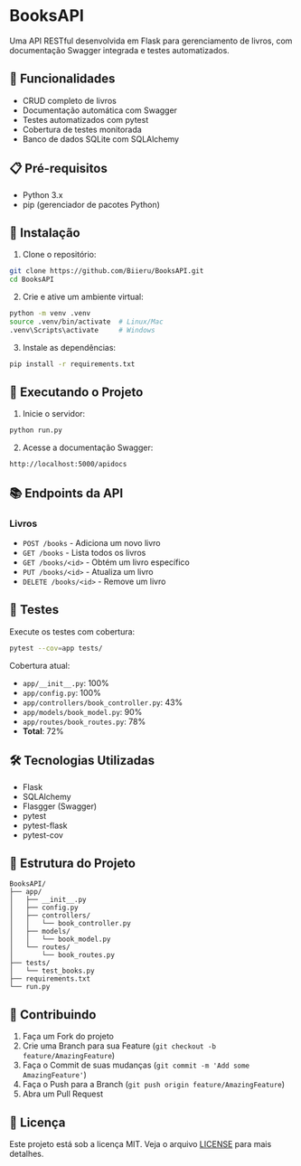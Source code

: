 # BooksAPI

Uma API RESTful desenvolvida em Flask para gerenciamento de livros, com documentação Swagger integrada e testes automatizados.

## 🚀 Funcionalidades

- CRUD completo de livros
- Documentação automática com Swagger
- Testes automatizados com pytest
- Cobertura de testes monitorada
- Banco de dados SQLite com SQLAlchemy

## 📋 Pré-requisitos

- Python 3.x
- pip (gerenciador de pacotes Python)

## 🔧 Instalação

1. Clone o repositório:
```bash
git clone https://github.com/Biieru/BooksAPI.git
cd BooksAPI
```

2. Crie e ative um ambiente virtual:
```bash
python -m venv .venv
source .venv/bin/activate  # Linux/Mac
.venv\Scripts\activate     # Windows
```

3. Instale as dependências:
```bash
pip install -r requirements.txt
```

## 🚀 Executando o Projeto

1. Inicie o servidor:
```bash
python run.py
```

2. Acesse a documentação Swagger:
```
http://localhost:5000/apidocs
```

## 📚 Endpoints da API

### Livros

- `POST /books` - Adiciona um novo livro
- `GET /books` - Lista todos os livros
- `GET /books/<id>` - Obtém um livro específico
- `PUT /books/<id>` - Atualiza um livro
- `DELETE /books/<id>` - Remove um livro

## 🧪 Testes

Execute os testes com cobertura:
```bash
pytest --cov=app tests/
```

Cobertura atual:
- `app/__init__.py`: 100%
- `app/config.py`: 100%
- `app/controllers/book_controller.py`: 43%
- `app/models/book_model.py`: 90%
- `app/routes/book_routes.py`: 78%
- **Total**: 72%

## 🛠️ Tecnologias Utilizadas

- Flask
- SQLAlchemy
- Flasgger (Swagger)
- pytest
- pytest-flask
- pytest-cov

## 📝 Estrutura do Projeto

```
BooksAPI/
├── app/
│   ├── __init__.py
│   ├── config.py
│   ├── controllers/
│   │   └── book_controller.py
│   ├── models/
│   │   └── book_model.py
│   └── routes/
│       └── book_routes.py
├── tests/
│   └── test_books.py
├── requirements.txt
└── run.py
```

## 🤝 Contribuindo

1. Faça um Fork do projeto
2. Crie uma Branch para sua Feature (`git checkout -b feature/AmazingFeature`)
3. Faça o Commit de suas mudanças (`git commit -m 'Add some AmazingFeature'`)
4. Faça o Push para a Branch (`git push origin feature/AmazingFeature`)
5. Abra um Pull Request

## 📄 Licença

Este projeto está sob a licença MIT. Veja o arquivo [LICENSE](LICENSE) para mais detalhes.
